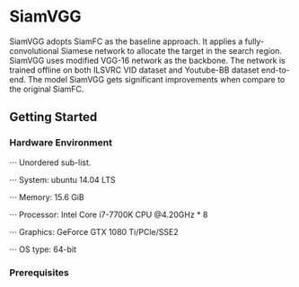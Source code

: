 # SiamVGG

SiamVGG adopts SiamFC as the baseline approach. It applies a fully-convolutional Siamese network to allocate the target in the search region. SiamVGG uses modified VGG-16 network as the backbone. The network is trained offline on both ILSVRC VID dataset and Youtube-BB dataset end-to-end. The model SiamVGG gets significant improvements when compare to the original SiamFC.

## Getting Started

### Hardware Environment

⋅⋅⋅ Unordered sub-list. 

⋅⋅⋅ System: ubuntu 14.04 LTS

⋅⋅⋅ Memory: 15.6 GiB

⋅⋅⋅ Processor: Intel Core i7-7700K CPU @4.20GHz * 8

⋅⋅⋅ Graphics: GeForce GTX 1080 Ti/PCle/SSE2

⋅⋅⋅ OS type: 64-bit

### Prerequisites

